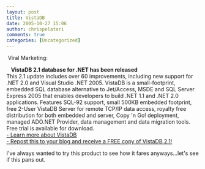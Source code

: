 ```yaml
---
layout: post
title: VistaDB
date: 2005-10-27 15:06
author: chrispelatari
comments: true
categories: [Uncategorized]
---
```

<!--StartFragment --> Viral Marketing:
<p><img height="12" src="http://www.vistadb.net/images/quotes_left.gif" border="0" /><b>VistaDB 2.1 database for .NET has been released</b><br />This 2.1 
update includes over 60 improvements, including new support for .NET 2.0 and 
Visual Studio .NET 2005. VistaDB is a small-footprint, embedded SQL database 
alternative to Jet/Access, MSDE and SQL Server Express 2005 that enables 
developers to build .NET 1.1 and .NET 2.0 applications. Features SQL-92 support, 
small 500KB embedded footprint, free 2-User VistaDB Server for remote TCP/IP 
data access, royalty free distribution for both embedded and server, Copy 'n Go! 
deployment, managed ADO.NET Provider, data management and data migration tools. 
Free trial is available for download.<br /><a href="http://www.vistadb.net/overview.asp?ref=blogger">- Learn more about 
VistaDB</a><br /><a href="http://www.vistadb.net/blogoffer.asp?ref=blogger">- 
Repost this to your blog and receive a FREE copy of VistaDB 2.1!</a> <img height="12" src="http://www.vistadb.net/images/quotes_right.gif" border="0" /></p>
<p>I've always wanted to try this product to see how it fares anyways...let's 
see if this pans out.</p>
